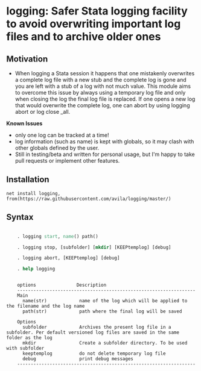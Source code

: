 
logging: Safer Stata logging facility to avoid overwriting important log files and to archive older ones
========================================================================================================


## Motivation 

- When logging a Stata session it happens that one mistakenly overwrites a
  complete log file with a new stub and the complete log is gone and you are
  left with a stub of a log with not much value. This module aims to overcome
  this issue by always using a temporary log file and only when closing the
  log the final log file is replaced. If one opens a new log that would
  overwrite the complete log, one can abort by using logging abort or log
  close \_all.


**Known Issues**

- only one log can be tracked at a time!
- log information (such as name) is kept with globals, so it may clash with
  other globals defined by the user.
- Still in testing/beta and written for personal usage, but I'm happy to take 
pull requests or implement other features.


## Installation 

``` 
net install logging, from(https://raw.githubusercontent.com/avila/logging/master/)
```

## Syntax 


```stata

    . logging start, name() path()

    . logging stop, [subfolder] [mkdir] [KEEPtemplog] [debug]

    . logging abort, [KEEPtemplog] [debug]

    . help logging

```

```

    options               Description
    ------------------------------------------------------------------
    Main
      name(str)            name of the log which will be applied to the filename and the log name
      path(str)            path where the final log will be saved

    Options
      subfolder            Archives the present log file in a subfolder. Per default versioned log files are saved in the same folder as the log
      mkdir                Create a subfolder directory. To be used with subfolder
      keeptemplog          do not delete temporary log file
      debug                print debug messages
    ------------------------------------------------------------------


```